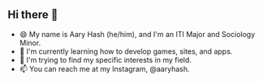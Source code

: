 ## Hi there 👋

- 😄 My name is Aary Hash (he/him), and I'm an ITI Major and Sociology Minor.
- 🌱 I'm currently learning how to develop games, sites, and apps.
- 🤔 I'm trying to find my specific interests in my field.
- 📫 You can reach me at my Instagram, @aaryhash.

<!--
**AaryHash/AaryHash** is a ✨ _special_ ✨ repository because its `README.md` (this file) appears on your GitHub profile.

Here are some ideas to get you started:

- 🔭 I’m currently working on ...
- 🌱 I’m currently learning ...
- 👯 I’m looking to collaborate on ...
- 🤔 I’m looking for help with ...
- 💬 Ask me about ...
- 📫 How to reach me: ...
- 😄 Pronouns: ...
- ⚡ Fun fact: ...
-->
